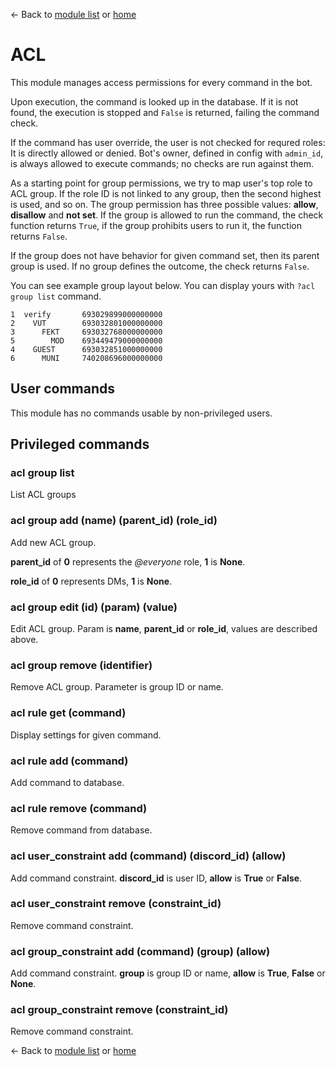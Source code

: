 ← Back to [module list](index.md) or [home](../index.md)

# ACL

This module manages access permissions for every command in the bot.

Upon execution, the command is looked up in the database. If it is not found, the execution is stopped and `False` is returned, failing the command check.

If the command has user override, the user is not checked for requred roles: It is directly allowed or denied. Bot's owner, defined in config with `admin_id`, is always allowed to execute commands; no checks are run against them.

As a starting point for group permissions, we try to map user's top role to ACL group. If the role ID is not linked to any group, then the second highest is used, and so on. The group permission has three possible values: **allow**, **disallow** and **not set**. If the group is allowed to run the command, the check function returns `True`, if the group prohibits users to run it, the function returns `False`.

If the group does not have behavior for given command set, then its parent group is used. If no group defines the outcome, the check returns `False`.


You can see example group layout below. You can display yours with `?acl group list` command.
```
1  verify       693029899000000000
2    VUT        693032801000000000
3      FEKT     693032768000000000
5        MOD    693449479000000000
4    GUEST      693032851000000000
6      MUNI     740208696000000000
```

## User commands

This module has no commands usable by non-privileged users.

## Privileged commands

### acl group list

List ACL groups

### acl group add (name) (parent_id) (role_id)

Add new ACL group.

**parent_id** of **0** represents the _@everyone_ role, **1** is **None**.

**role_id** of **0** represents DMs, **1** is **None**.

### acl group edit (id) (param) (value)

Edit ACL group. Param is **name**, **parent_id** or **role_id**, values are described above.

### acl group remove (identifier)

Remove ACL group. Parameter is group ID or name.

### acl rule get (command)

Display settings for given command.

### acl rule add (command)

Add command to database.

### acl rule remove (command)

Remove command from database.

### acl user_constraint add (command) (discord_id) (allow)

Add command constraint. **discord_id** is user ID, **allow** is **True** or **False**.

### acl user_constraint remove (constraint_id)

Remove command constraint.

### acl group_constraint add (command) (group) (allow)

Add command constraint. **group** is group ID or name, **allow** is **True**, **False** or **None**.

### acl group_constraint remove (constraint_id)

Remove command constraint.



← Back to [module list](index.md) or [home](../index.md)

